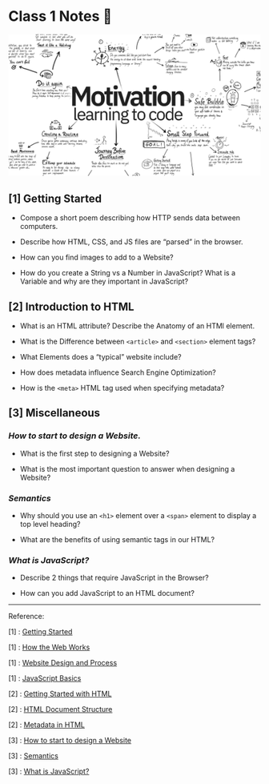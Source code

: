 # Class 1 Notes 📃

![Some Motivation](./images/motivation.png)

## [1] **Getting Started**

- Compose a short poem describing how HTTP sends data between computers.

- Describe how HTML, CSS, and JS files are “parsed” in the browser.

- How can you find images to add to a Website?

- How do you create a String vs a Number in JavaScript?
What is a Variable and why are they important in JavaScript?

## [2] **Introduction to HTML**

- What is an HTML attribute?
Describe the Anatomy of an HTMl element.

- What is the Difference between `<article>` and `<section>` element tags?

- What Elements does a “typical” website include?

- How does metadata influence Search Engine Optimization?

- How is the `<meta>` HTML tag used when specifying metadata?

## [3] **Miscellaneous**

### *How to start to design a Website.*

- What is the first step to designing a Website?

- What is the most important question to answer when designing a Website?

### *Semantics*

- Why should you use an `<h1>` element over a `<span>` element to display a top level heading?

- What are the benefits of using semantic tags in our HTML?

### *What is JavaScript?*

- Describe 2 things that require JavaScript in the Browser?

- How can you add JavaScript to an HTML document?

-----

Reference:

[1] : [Getting Started](https://developer.mozilla.org/en-US/docs/Learn/Getting_started_with_the_web/)

[1] : [How the Web Works](https://developer.mozilla.org/en-US/docs/Learn/Getting_started_with_the_web/How_the_Web_works)

[1] : [Website Design and Process](https://developer.mozilla.org/en-US/docs/Learn/Getting_started_with_the_web/What_will_your_website_look_like)

[1] : [JavaScript Basics](https://developer.mozilla.org/en-US/docs/Learn/Getting_started_with_the_web/JavaScript_basics)

[2] : [Getting Started with HTML](https://developer.mozilla.org/en-US/docs/Learn/HTML/Introduction_to_HTML/Getting_started)

[2] : [HTML Document Structure](https://developer.mozilla.org/en-US/docs/Learn/HTML/Introduction_to_HTML/Document_and_website_structure)

[2] : [Metadata in HTML](https://developer.mozilla.org/en-US/docs/Learn/HTML/Introduction_to_HTML/The_head_metadata_in_HTML)

[3] : [How to start to design a Website](https://developer.mozilla.org/en-US/docs/Learn/Common_questions/Thinking_before_coding)

[3] : [Semantics](https://developer.mozilla.org/en-US/docs/Glossary/Semantics)

[3] : [What is JavaScript?](https://developer.mozilla.org/en-US/docs/Learn/JavaScript/First_steps/What_is_JavaScript)